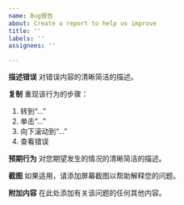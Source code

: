 ```yaml
---
name: Bug报告
about: Create a report to help us improve
title: ''
labels: ''
assignees: ''

---
```


**描述错误**
对错误内容的清晰简洁的描述。

**复制**
重现该行为的步骤：
1. 转到“...”
2. 单击“...”
3. 向下滚动到“...”
4. 查看错误

**预期行为**
对您期望发生的情况的清晰简洁的描述。

**截图**
如果适用，请添加屏幕截图以帮助解释您的问题。

**附加内容**
在此处添加有关该问题的任何其他内容。
